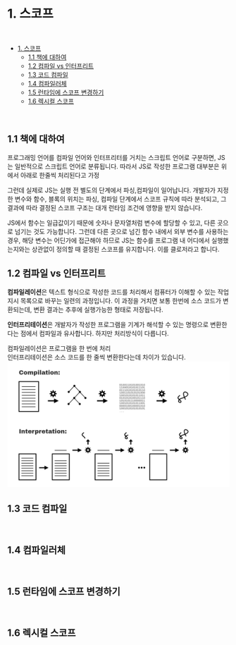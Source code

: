 # 1. 스코프

<br>

- [1. 스코프](#1-스코프)
  - [1.1 책에 대하여](#11-책에-대하여)
  - [1.2 컴파일 vs 인터프리트](#12-컴파일-vs-인터프리트)
  - [1.3 코드 컴파일](#13-코드-컴파일)
  - [1.4 컴파일러체](#14-컴파일러체)
  - [1.5 런타임에 스코프 변경하기](#15-런타임에-스코프-변경하기)
  - [1.6 렉시컬 스코프](#16-렉시컬-스코프)

<br>

## 1.1 책에 대하여

프로그래밍 언어를 컴파일 언어와 인터프리터를 거치는 스크립트 언어로 구분하면, JS는 일반적으로 스크립트 언어로 분류됩니다. 따라서 JS로 작성한 프로그램 대부분은 위에서 아래로 한줄씩 처리된다고 가정

그런데 실제로 JS는 실행 전 별도의 단계에서 파싱,컴파일이 일어납니다.
개발자가 지정한 변수와 함수, 블록의 위치는 파싱, 컴파일 단계에서 스코프 규칙에 따라 분석되고, 그 결과에 따라 결정된 스코프 구조는 대개 런타임 조건에 영향을 받지 않습니다.

JS에서 함수는 일급값이기 때문에 숫자나 문자열처럼 변수에 할당할 수 있고, 다른 곳으로 넘기는 것도 가능합니다. 그런데 다른 곳으로 넘긴 함수 내에서 외부 변수를 사용하는 경우, 해당 변수는 어딘가에 접근해야 하므로 JS는 함수를 프로그램 내 어디에서 실행했는지와는 상관없이 정의할 때 결정된 스코프를 유지합니다. 이를 클로저라고 합니다.
<br>

## 1.2 컴파일 vs 인터프리트

**컴파일레이션**은 텍스트 형식으로 작성한 코드를 처리해서 컴퓨터가 이해할 수 있는 작업 지시 목록으로 바꾸는 일련의 과정입니다. 이 과정을 거치면 보통 한번에 소스 코드가 변환되는데, 변환 결과는 추후에 실행가능한 형태로 저장됩니다.

**인터프리테이션**은 개발자가 작성한 프로그램을 기계가 해석할 수 있는 명령으로 변환한다는 점에서 컴파일과 유사합니다. 하지만 처리방식이 다릅니다.

컴파일레이션은 프로그램을 한 번에 처리<br>
인터프리테이션은 소스 코드를 한 줄씩 변환한다는데 차이가 있습니다.
![alt text](image.png)
<br>

## 1.3 코드 컴파일

<br>

## 1.4 컴파일러체

<br>

## 1.5 런타임에 스코프 변경하기

<br>

## 1.6 렉시컬 스코프

<br>
